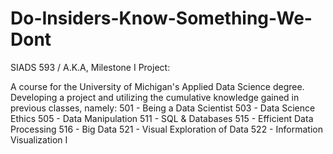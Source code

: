 # Do-Insiders-Know-Something-We-Dont

SIADS 593 / A.K.A, Milestone I Project:

A course for the University of Michigan's Applied Data Science degree. Developing a project and utilizing the cumulative knowledge gained in previous classes, namely:
501 - Being a Data Scientist
503 - Data Science Ethics
505 - Data Manipulation
511 - SQL & Databases
515 - Efficient Data Processing
516 - Big Data
521 - Visual Exploration of Data
522 - Information Visualization I

